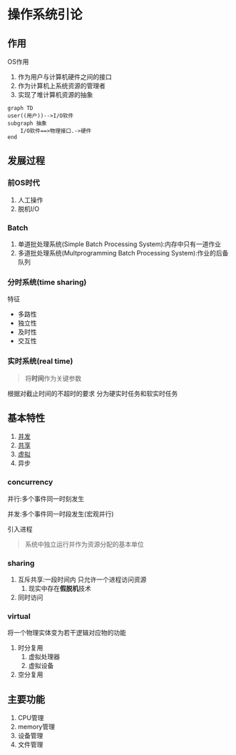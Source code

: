 # 操作系统引论

## 作用

OS作用

1.  作为用户与计算机硬件之间的接口
2.  作为计算机上系统资源的管理者
3.  实现了堆计算机资源的抽象

```mermaid
graph TD
user((用户))-->I/O软件
subgraph 抽象
	I/O软件==>物理接口.->硬件
end
```



## 发展过程

### 前OS时代

1.  人工操作
2.  脱机I/O

### Batch

1.  单道批处理系统(Simple Batch Processing System):内存中只有一道作业
2.  多道批处理系统(Multprogramming Batch Processing System):作业的后备队列

### 分时系统(time sharing)

特征

-   多路性
-   独立性
-   及时性
-   交互性

### 实时系统(real time)

>   将**时间**作为关键参数

根据对截止时间的不超时的要求 分为硬实时任务和软实时任务

## 基本特性

1.  [并发](#concurrency)
2.  [共享](#sharing)
3.  [虚拟](#virtual)
4.  异步



### concurrency

并行:多个事件同一时刻发生

并发:多个事件同一时段发生(宏观并行)



引入进程

>   系统中独立运行并作为资源分配的基本单位

### sharing

1.  互斥共享:一段时间内 只允许一个进程访问资源
    1.  现实中存在**假脱机**技术
2.  同时访问

### virtual

将一个物理实体变为若干逻辑对应物的功能

1.  时分复用
    1.  虚拟处理器
    2.  虚拟设备
2.  空分复用

## 主要功能

1.  CPU管理
2.  memory管理
3.  设备管理
4.  文件管理

